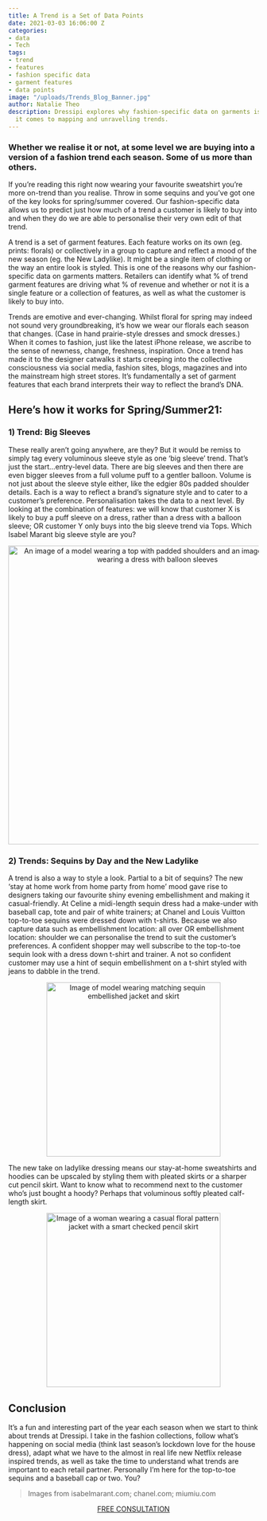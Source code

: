 ```yaml
---
title: A Trend is a Set of Data Points
date: 2021-03-03 16:06:00 Z
categories:
- data
- Tech
tags:
- trend
- features
- fashion specific data
- garment features
- data points
image: "/uploads/Trends_Blog_Banner.jpg"
author: Natalie Theo
description: Dressipi explores why fashion-specific data on garments is crucial when
  it comes to mapping and unravelling trends.
---
```


### Whether we realise it or not, at some level we are buying into a version of a fashion trend each season. Some of us more than others. 

If you’re reading this right now wearing your favourite sweatshirt you’re more on-trend than you realise. Throw in some sequins and you’ve got one of the key looks for spring/summer covered. Our fashion-specific data allows us to predict just how much of a trend a customer is likely to buy into and when they do we are able to personalise their very own edit of that trend.

A trend is a set of garment features. Each feature works on its own (eg. prints: florals) or collectively in a group to capture and reflect a mood of the new season (eg. the New Ladylike). It might be a single item of clothing or the way an entire look is styled. This is one of the reasons why our fashion-specific data on garments matters. Retailers can identify what % of trend garment features are driving what % of revenue and whether or not it is a single feature or a collection of features, as well as what the customer is likely to buy into.

Trends are emotive and ever-changing. Whilst floral for spring may indeed not sound very groundbreaking, it’s how we wear our florals each season that changes. (Case in hand prairie-style dresses and smock dresses.) When it comes to fashion, just like the latest iPhone release, we ascribe to the sense of newness, change, freshness, inspiration. Once a trend has made it to the designer catwalks it starts creeping into the collective consciousness via social media, fashion sites, blogs, magazines and into the mainstream high street stores. It’s fundamentally a set of garment features that each brand interprets their way to reflect the brand’s DNA.

## Here’s how it works for Spring/Summer21:

### 1) Trend: Big Sleeves

These really aren’t going anywhere, are they? But it would be remiss to simply tag every voluminous sleeve style as one ‘big sleeve’ trend. That’s just the start…entry-level data. There are big sleeves and then there are even bigger sleeves from a full volume puff to a gentler balloon. Volume is not just about the sleeve style either, like the edgier 80s padded shoulder details. Each is a way to reflect a brand’s signature style and to cater to a customer’s preference. Personalisation takes the data to a next level. By looking at the combination of features: we will know that customer X is likely to buy a puff sleeve on a dress, rather than a dress with a balloon sleeve; OR customer Y only buys into the big sleeve trend via Tops. Which Isabel Marant big sleeve style are you?

<p style="text-align:center"><img style="margin-left: 0px; width: 600px;" alt="An image of a model wearing a top with padded shoulders and an image of a model wearing a dress with balloon sleeves" src="/uploads/Trends_Blog_1.jpg"/></p>

### 2) Trends: Sequins by Day and the New Ladylike

A trend is also a way to style a look. Partial to a bit of sequins? The new ‘stay at home work from home party from home’ mood gave rise to designers taking our favourite shiny evening embellishment and making it casual-friendly. At Celine a midi-length sequin dress had a make-under with baseball cap, tote and pair of white trainers; at Chanel and Louis Vuitton top-to-toe sequins were dressed down with t-shirts. Because we also capture data such as embellishment location: all over OR embellishment location: shoulder we can personalise the trend to suit the customer’s preferences. A confident shopper may well subscribe to the top-to-toe sequin look with a dress down t-shirt and trainer. A not so confident customer may use a hint of sequin embellishment on a t-shirt styled with jeans to dabble in the trend.

<p style="text-align:center"><img style="margin-left: 0px; width: 350px;" alt="Image of model wearing matching sequin embellished jacket and skirt" src="/uploads/Trends_Blog_2.jpg"/></p>

The new take on ladylike dressing means our stay-at-home sweatshirts and hoodies can be upscaled by styling them with pleated skirts or a sharper cut pencil skirt. Want to know what to recommend next to the customer who’s just bought a hoody? Perhaps that voluminous softly pleated calf-length skirt.

<p style="text-align:center"><img style="margin-left: 0px; width: 350px;" alt="Image of a woman wearing a casual floral pattern jacket with a smart checked pencil skirt" src="/uploads/Trends_Blog_3.jpg"/></p>

## Conclusion

It’s a fun and interesting part of the year each season when we start to think about trends at Dressipi. I take in the fashion collections, follow what’s happening on social media (think last season’s lockdown love for the house dress), adapt what we have to the almost in real life new Netflix release inspired trends, as well as take the time to understand what trends are important to each retail partner. Personally I’m here for the top-to-toe sequins and a baseball cap or two. You?

> Images from isabelmarant.com; chanel.com; miumiu.com

<p style="text-align:center"><a href="/company/demo/" class="button button-primary">FREE CONSULTATION</a></p>